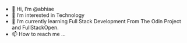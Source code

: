 - 👋 Hi, I’m @abhiae
- 👀 I’m interested in Technology
- 🌱 I’m currently learning Full Stack Development From The Odin Project and FullStackOpen.
- 📫 How to reach me ...

<!---
abhiae/abhiae is a ✨ special ✨ repository because its `README.md` (this file) appears on your GitHub profile.
You can click the Preview link to take a look at your changes.
--->
